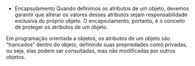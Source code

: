 - Encapsulamento
Quando definimos os atributos de um objeto, devemos garantir que alterar os valores desses atributos sejam responsabilidade exclusiva do próprio objeto. O encapsulamento, portanto, é o conceito de proteger os atributos de um objeto. 

Em programação orientada a objetos, os atributos de um objeto são “trancados” dentro do objeto, definindo suas propriedades como privadas, ou seja, elas podem ser consultadas, mas não modificadas por outros objetos. 